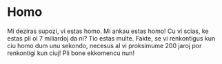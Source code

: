 # Homo

Mi deziras supozi, vi estas homo. Mi ankau estas homo! Cu vi scias, ke estas pli
ol 7 miliardoj da ni? Tio estas multe. Fakte, se vi renkontigus kun ciu homo dum
unu sekondo, necesus al vi proksimume 200 jaroj por renkontigi kun ciuj! Pli
bone ekkomencu nun!

